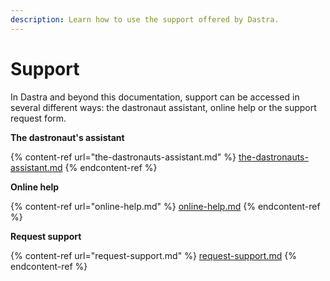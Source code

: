 ```yaml
---
description: Learn how to use the support offered by Dastra.
---
```


# Support

In Dastra and beyond this documentation, support can be accessed in several different ways: the dastronaut assistant, online help or the support request form.

**The dastronaut's assistant**

{% content-ref url="the-dastronauts-assistant.md" %}
[the-dastronauts-assistant.md](the-dastronauts-assistant.md)
{% endcontent-ref %}

**Online help**

{% content-ref url="online-help.md" %}
[online-help.md](online-help.md)
{% endcontent-ref %}

**Request support**

{% content-ref url="request-support.md" %}
[request-support.md](request-support.md)
{% endcontent-ref %}
